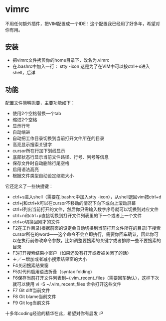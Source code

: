 # vimrc
不用任何额外插件，把VIM配置成一个IDE！这个配置我已经用了好多年，希望对你有用。

## 安装
* 把vimrc文件拷贝你的home目录下，改名为.vimrc
* 在.bashrc中加入一行：
  stty -ixon
  这是为了在VIM中可以按ctrl＋s进入shell，后详
  
## 功能
配置文件简明扼要，主要功能如下：
* 使用2个空格替换一个tab
* 缩进2个空格
* 显示行号
* 自动缩进
* 自动把工作目录切换到当前打开文件所在的目录
* 高亮显示搜索关键字
* cursor所在行加下划线显示
* 底部状态行显示当前文件路径、行号、列号等信息
* 保存文件时自动删除行尾空格
* 启用语法高亮
* 根据文件类型自动设定缩进大小

它还定义了一些快捷键：
* ctrl+s进入shell（需要在.bashrc中加入stty -ixon），从shell退回vim按ctrl+d
* ctrl+j和ctrl+k可以在cursor不移动的情况下向下或向上滚动屏幕
* ctrl+l列出当前打开的文件，然后你只需输入数字序号就可以切换到对应文件
* ctrl+n和ctrl+p直接切换到打开文件列表里的下一个或者上一个文件
* ctrl+o切换回刚才的文件
* F2在工作目录(根据前面的设定会自动切换到当前打开文件所在的目录)下搜索cursor所在的word——这个命令不会立即执行，需要你回车确认，因此你可以在执行前修改命令参数，比如调整要搜索的关键字或者排除一些不要搜索的目录
* F3打开搜索结果小窗户（如果还没有打开或者被关闭了的话）
* ＋／－增加或者减小搜索结果窗的大小
* F4关闭搜索结果窗
* F5对代码启用语法折叠（syntax folding)
* F6保存当前打开文件列表到~/.vim_recent_files（需要回车确认），这样下次就可以使用 vi -S ~/.vim_recent_files 命令打开这些文件
* F7 Git diff当前文件
* F8 Git blame当前文件
* F9 Git log当前文件

十多年coding经验的精华在此，希望对你有启发 :P
